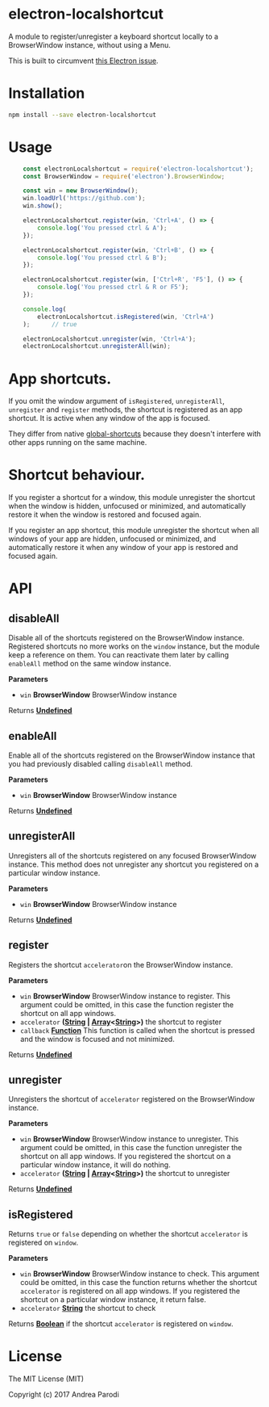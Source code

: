 # electron-localshortcut

A module to register/unregister a keyboard shortcut
locally to a BrowserWindow instance, without using a Menu.

This is built to circumvent [this Electron issue](https://github.com/atom/electron/issues/1334).

# Installation

```bash
npm install --save electron-localshortcut
```

# Usage

```javascript
	const electronLocalshortcut = require('electron-localshortcut');
	const BrowserWindow = require('electron').BrowserWindow;

	const win = new BrowserWindow();
	win.loadUrl('https://github.com');
	win.show();

	electronLocalshortcut.register(win, 'Ctrl+A', () => {
		console.log('You pressed ctrl & A');
	});

	electronLocalshortcut.register(win, 'Ctrl+B', () => {
		console.log('You pressed ctrl & B');
	});

	electronLocalshortcut.register(win, ['Ctrl+R', 'F5'], () => {
        console.log('You pressed ctrl & R or F5');
    });

	console.log(
		electronLocalshortcut.isRegistered(win, 'Ctrl+A')
	);      // true

	electronLocalshortcut.unregister(win, 'Ctrl+A');
	electronLocalshortcut.unregisterAll(win);
```

# App shortcuts.

If you omit the window argument of `isRegistered`, `unregisterAll`, `unregister` and `register` methods, the shortcut is registered as an app shortcut.
It is active when any window of the app is focused.

They differ from native [global-shortcuts](https://github.com/atom/electron/blob/master/docs/api/global-shortcut.md) because they doesn't interfere with other apps running on the same machine.

# Shortcut behaviour.

If you register a shortcut for a window, this module unregister the shortcut when the window is hidden, unfocused or minimized, and automatically restore it when the window is restored and focused again.

If you register an app shortcut, this module unregister the shortcut when all windows of your app are hidden, unfocused or minimized, and automatically restore it when any window of your app is restored and focused again.

# API

<!-- Generated by documentation.js. Update this documentation by updating the source code. -->

## disableAll

Disable all of the shortcuts registered on the BrowserWindow instance.
Registered shortcuts no more works on the `window` instance, but the module
keep a reference on them. You can reactivate them later by calling `enableAll`
method on the same window instance.

**Parameters**

-   `win` **BrowserWindow** BrowserWindow instance

Returns **[Undefined](https://developer.mozilla.org/docs/Web/JavaScript/Reference/Global_Objects/undefined)**

## enableAll

Enable all of the shortcuts registered on the BrowserWindow instance that
you had previously disabled calling `disableAll` method.

**Parameters**

-   `win` **BrowserWindow** BrowserWindow instance

Returns **[Undefined](https://developer.mozilla.org/docs/Web/JavaScript/Reference/Global_Objects/undefined)**

## unregisterAll

Unregisters all of the shortcuts registered on any focused BrowserWindow
instance. This method does not unregister any shortcut you registered on
a particular window instance.

**Parameters**

-   `win` **BrowserWindow** BrowserWindow instance

Returns **[Undefined](https://developer.mozilla.org/docs/Web/JavaScript/Reference/Global_Objects/undefined)**

## register

Registers the shortcut `accelerator`on the BrowserWindow instance.

**Parameters**

-   `win` **BrowserWindow** BrowserWindow instance to register.
    This argument could be omitted, in this case the function register
    the shortcut on all app windows.
-   `accelerator` **([String](https://developer.mozilla.org/docs/Web/JavaScript/Reference/Global_Objects/String) \| [Array](https://developer.mozilla.org/docs/Web/JavaScript/Reference/Global_Objects/Array)&lt;[String](https://developer.mozilla.org/docs/Web/JavaScript/Reference/Global_Objects/String)>)** the shortcut to register
-   `callback` **[Function](https://developer.mozilla.org/docs/Web/JavaScript/Reference/Statements/function)** This function is called when the shortcut is pressed
    and the window is focused and not minimized.

Returns **[Undefined](https://developer.mozilla.org/docs/Web/JavaScript/Reference/Global_Objects/undefined)**

## unregister

Unregisters the shortcut of `accelerator` registered on the BrowserWindow instance.

**Parameters**

-   `win` **BrowserWindow** BrowserWindow instance to unregister.
    This argument could be omitted, in this case the function unregister the shortcut
    on all app windows. If you registered the shortcut on a particular window instance, it will do nothing.
-   `accelerator` **([String](https://developer.mozilla.org/docs/Web/JavaScript/Reference/Global_Objects/String) \| [Array](https://developer.mozilla.org/docs/Web/JavaScript/Reference/Global_Objects/Array)&lt;[String](https://developer.mozilla.org/docs/Web/JavaScript/Reference/Global_Objects/String)>)** the shortcut to unregister

Returns **[Undefined](https://developer.mozilla.org/docs/Web/JavaScript/Reference/Global_Objects/undefined)**

## isRegistered

Returns `true` or `false` depending on whether the shortcut `accelerator`
is registered on `window`.

**Parameters**

-   `win` **BrowserWindow** BrowserWindow instance to check. This argument
    could be omitted, in this case the function returns whether the shortcut
    `accelerator` is registered on all app windows. If you registered the
    shortcut on a particular window instance, it return false.
-   `accelerator` **[String](https://developer.mozilla.org/docs/Web/JavaScript/Reference/Global_Objects/String)** the shortcut to check

Returns **[Boolean](https://developer.mozilla.org/docs/Web/JavaScript/Reference/Global_Objects/Boolean)** if the shortcut `accelerator` is registered on `window`.

# License

The MIT License (MIT)

Copyright (c) 2017 Andrea Parodi
